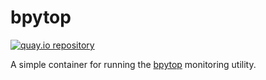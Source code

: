 # bpytop

[![quay.io repository](https://img.shields.io/badge/updated-2022--12--04-green)](https://quay.io/repository/miabbott/bpytop)

A simple container for running the [bpytop](https://github.com/aristocratos/bpytop) monitoring utility.